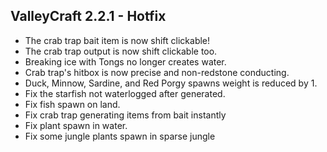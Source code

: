## ValleyCraft 2.2.1 - Hotfix
- The crab trap bait item is now shift clickable!
- The crab trap output is now shift clickable too.
- Breaking ice with Tongs no longer creates water.
- Crab trap's hitbox is now precise and non-redstone conducting.
- Duck, Minnow, Sardine, and Red Porgy spawns weight is reduced by 1.
- Fix the starfish not waterlogged after generated.
- Fix fish spawn on land.
- Fix crab trap generating items from bait instantly
- Fix plant spawn in water.
- Fix some jungle plants spawn in sparse jungle
